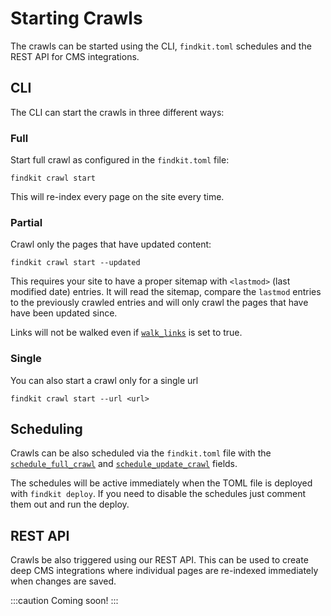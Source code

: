 # Starting Crawls

The crawls can be started using the CLI, `findkit.toml` schedules and the REST
API for CMS integrations.

## CLI

The CLI can start the crawls in three different ways:

### Full

Start full crawl as configured in the `findkit.toml` file:

```
findkit crawl start
```

This will re-index every page on the site every time.

### Partial

Crawl only the pages that have updated content:

```
findkit crawl start --updated
```

This requires your site to have a proper sitemap with `<lastmod>` (last modified
date) entries. It will read the sitemap, compare the `lastmod` entries to the
previously crawled entries and will only crawl the pages that have have been
updated since.

Links will not be walked even if
[`walk_links`](/crawler/toml/#walk_links-boolean) is set to true.

### Single

You can also start a crawl only for a single url

```
findkit crawl start --url <url>
```

## Scheduling

Crawls can be also scheduled via the `findkit.toml` file with the
[`schedule_full_crawl`](/crawler/toml/#schedule_full_crawl) and
[`schedule_update_crawl`](/crawler/toml/#schedule_update_crawl) fields.

The schedules will be active immediately when the TOML file
is deployed with `findkit deploy`. If you need to disable the
schedules just comment them out and run the deploy.

## REST API

Crawls be also triggered using our REST API. This can be used to create deep CMS
integrations where individual pages are re-indexed immediately when changes are
saved.

:::caution
Coming soon!
:::
